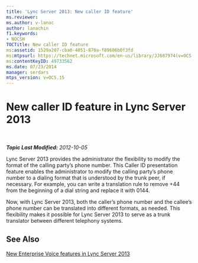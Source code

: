 ```yaml
---
title: 'Lync Server 2013: New caller ID feature'
ms.reviewer: 
ms.author: v-lanac
author: lanachin
f1.keywords:
- NOCSH
TOCTitle: New caller ID feature
ms:assetid: 1529a207-cba0-4051-870a-f89606b0f3fd
ms:mtpsurl: https://technet.microsoft.com/en-us/library/JJ687974(v=OCS.15)
ms:contentKeyID: 49733562
ms.date: 07/23/2014
manager: serdars
mtps_version: v=OCS.15
---
```


<div data-xmlns="http://www.w3.org/1999/xhtml">

<div class="topic" data-xmlns="http://www.w3.org/1999/xhtml" data-msxsl="urn:schemas-microsoft-com:xslt" data-cs="https://msdn.microsoft.com/">

<div data-asp="https://msdn2.microsoft.com/asp">

# New caller ID feature in Lync Server 2013

</div>

<div id="mainSection">

<div id="mainBody">

<span> </span>

_**Topic Last Modified:** 2012-10-05_

Lync Server 2013 provides the administrator the flexibility to modify the format of the calling party’s phone number. This Caller ID presentation feature enables the administrator to modify the calling party’s phone number to a dialing format that is understood by the trunk peer, if necessary. For example, you can write a translation rule to remove +44 from the beginning of a dial string and replace it with 0144.

Now, with Lync Server 2013, both the caller’s phone number and the callee’s phone number can be translated into different formats, as needed. This flexibility makes it possible for Lync Server 2013 to serve as a trunk translator between different telephony systems.

<div>

## See Also


[New Enterprise Voice features in Lync Server 2013](lync-server-2013-new-enterprise-voice-features.md)  
  

</div>

</div>

<span> </span>

</div>

</div>

</div>

